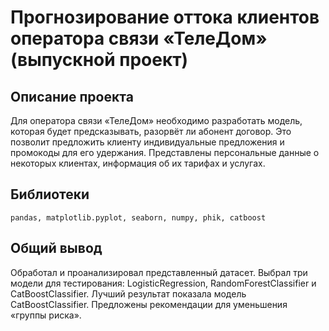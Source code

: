 # Прогнозирование оттока клиентов оператора связи «ТелеДом» (выпускной проект)

## Описание проекта
Для оператора связи «ТелеДом» необходимо разработать модель, которая будет предсказывать, разорвёт ли абонент договор. Это позволит предложить клиенту индивидуальные предложения и промокоды для его удержания. Представлены персональные данные о некоторых клиентах, информация об их тарифах и услугах. 
## Библиотеки
`pandas, matplotlib.pyplot, seaborn, numpy, phik, catboost`

## Общий вывод
Обработал и проанализировал представленный датасет. Выбрал три модели для тестирования: LogisticRegression, RandomForestClassifier и CatBoostClassifier. Лучший результат показала модель CatBoostClassifier. Предложены рекомендации для уменьшения «группы риска».
